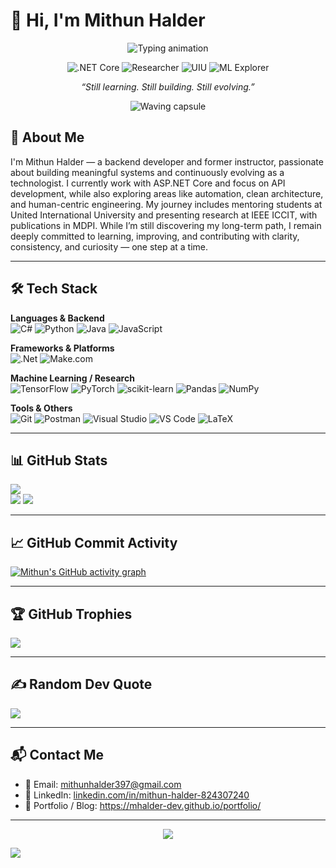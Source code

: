 # 👋 Hi, I'm Mithun Halder

<p align="center">
  <img src="https://readme-typing-svg.herokuapp.com?font=Fira+Code&pause=1000&color=58A6FF&center=true&vCenter=true&width=600&lines=Backend+Developer+with+.NET+Core;Researcher+and+Tech+Explorer;Exploring+ML,+Automation,+API+Systems;Learning+and+Growing+Every+Day" alt="Typing animation" />
</p>

<p align="center">
  <!-- Badge Row -->
  <img src="https://img.shields.io/badge/.NET%20Core-Experienced-blueviolet?style=for-the-badge&logo=dotnet&logoColor=white" alt=".NET Core" />
  <img src="https://img.shields.io/badge/Research-Active-lightblue?style=for-the-badge&logo=researchgate&logoColor=white" alt="Researcher" />
  <img src="https://img.shields.io/badge/UIU-Former%20Instructor-9cf?style=for-the-badge&logo=university&logoColor=black" alt="UIU" />
  <img src="https://img.shields.io/badge/Exploring-ML%20%7C%20AI%20%7C%20APIs-yellowgreen?style=for-the-badge&logo=python&logoColor=black" alt="ML Explorer" />
</p>

<p align="center"><em>“Still learning. Still building. Still evolving.”</em></p>

<p align="center">
  <!-- Animated waving capsule with gradient colors -->
  <img src="https://capsule-render.vercel.app/api?type=waving&color=gradient&height=120&section=footer" alt="Waving capsule" />
</p>

## 💫 About Me

I'm Mithun Halder — a backend developer and former instructor, passionate about building meaningful systems and continuously evolving as a technologist. I currently work with ASP.NET Core and focus on API development, while also exploring areas like automation, clean architecture, and human-centric engineering. My journey includes mentoring students at United International University and presenting research at IEEE ICCIT, with publications in MDPI. While I’m still discovering my long-term path, I remain deeply committed to learning, improving, and contributing with clarity, consistency, and curiosity — one step at a time.

---

## 🛠 Tech Stack

**Languages & Backend**  
![C#](https://img.shields.io/badge/c%23-%23239120.svg?style=for-the-badge&logo=csharp&logoColor=white) 
![Python](https://img.shields.io/badge/python-3670A0?style=for-the-badge&logo=python&logoColor=ffdd54) 
![Java](https://img.shields.io/badge/java-%23ED8B00.svg?style=for-the-badge&logo=openjdk&logoColor=white) 
![JavaScript](https://img.shields.io/badge/javascript-%23323330.svg?style=for-the-badge&logo=javascript&logoColor=%23F7DF1E)

**Frameworks & Platforms**  
![.Net](https://img.shields.io/badge/.NET-5C2D91?style=for-the-badge&logo=.net&logoColor=white) 
![Make.com](https://img.shields.io/badge/make.com-Automation-blueviolet?style=for-the-badge)

**Machine Learning / Research**  
![TensorFlow](https://img.shields.io/badge/TensorFlow-%23FF6F00.svg?style=for-the-badge&logo=TensorFlow&logoColor=white) 
![PyTorch](https://img.shields.io/badge/PyTorch-%23EE4C2C.svg?style=for-the-badge&logo=PyTorch&logoColor=white) 
![scikit-learn](https://img.shields.io/badge/scikit--learn-%23F7931E.svg?style=for-the-badge&logo=scikit-learn&logoColor=white) 
![Pandas](https://img.shields.io/badge/pandas-%23150458.svg?style=for-the-badge&logo=pandas&logoColor=white) 
![NumPy](https://img.shields.io/badge/numpy-%23013243.svg?style=for-the-badge&logo=numpy&logoColor=white)

**Tools & Others**  
![Git](https://img.shields.io/badge/git-%23F05033.svg?style=for-the-badge&logo=git&logoColor=white) 
![Postman](https://img.shields.io/badge/Postman-FF6C37?style=for-the-badge&logo=postman&logoColor=white) 
![Visual Studio](https://img.shields.io/badge/Visual_Studio-5C2D91?style=for-the-badge&logo=visual%20studio&logoColor=white) 
![VS Code](https://img.shields.io/badge/VS%20Code-007ACC?style=for-the-badge&logo=visual-studio-code&logoColor=white) 
![LaTeX](https://img.shields.io/badge/latex-%23008080.svg?style=for-the-badge&logo=latex&logoColor=white)

---

## 📊 GitHub Stats
![](https://github-readme-stats.vercel.app/api/top-langs/?username=mhalder-dev&theme=tokyonight&hide_border=false&layout=compact)<br/>
![](https://github-readme-stats.vercel.app/api?username=mhalder-dev&theme=tokyonight&hide_border=false&include_all_commits=true&count_private=true)
![](https://nirzak-streak-stats.vercel.app/?user=mhalder-dev&theme=tokyonight&hide_border=false)<br/>


---

## 📈 GitHub Commit Activity

[![Mithun's GitHub activity graph](https://github-readme-activity-graph.vercel.app/graph?username=mhalder-dev&theme=tokyo-night&hide_border=true)](https://github.com/mhalder-dev)

---

## 🏆 GitHub Trophies

![](https://github-profile-trophy.vercel.app/?username=mhalder-dev&theme=radical&no-frame=false&no-bg=true&margin-w=4)

---

## ✍️ Random Dev Quote

![](https://quotes-github-readme.vercel.app/api?type=horizontal&theme=radical)

---

## 📬 Contact Me

- 📧 Email: mithunhalder397@gmail.com  
- 🔗 LinkedIn: [linkedin.com/in/mithun-halder-824307240](https://www.linkedin.com/in/mithun-halder-824307240/)
- 🧠 Portfolio / Blog: https://mhalder-dev.github.io/portfolio/

---

<p align="center">
  <img src="https://capsule-render.vercel.app/api?type=waving&color=gradient&height=100&section=footer"/>
</p>

[![](https://visitcount.itsvg.in/api?id=mhalder-dev&icon=0&color=0)](https://visitcount.itsvg.in)
